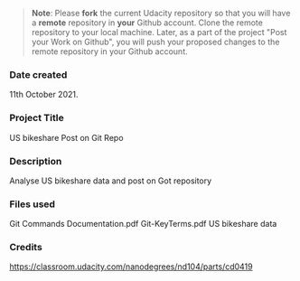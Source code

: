 >**Note**: Please **fork** the current Udacity repository so that you will have a **remote** repository in **your** Github account. Clone the remote repository to your local machine. Later, as a part of the project "Post your Work on Github", you will push your proposed changes to the remote repository in your Github account.

### Date created
11th October 2021.

### Project Title
US bikeshare
Post on Git Repo

### Description
Analyse US bikeshare data and post on Got repository

### Files used
Git Commands Documentation.pdf
Git-KeyTerms.pdf
US bikeshare data

### Credits
https://classroom.udacity.com/nanodegrees/nd104/parts/cd0419

